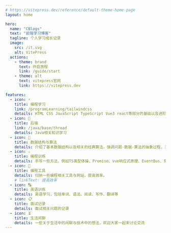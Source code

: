 ```yaml
---
# https://vitepress.dev/reference/default-theme-home-page
layout: home

hero:
  name: "CBlogs"
  text: "前端学习博客"
  tagline: 个人学习成长记录
  image:
    src: /it.svg
    alt: VitePress
  actions:
    - theme: brand
      text: 开启旅程
      link: /guide/start
    - theme: alt
      text: vitepress官网
      link: https://vitepress.dev

features:
  - icon: ⚡️
    title: 编程学习
    link: /programLearning/tailwindcss
    details: HTML CSS JavaScript TypeScript Vue3 react等部分的基础以及进阶的内容知识点,整合自己以及别人的资料
  - icon: 💪
    title: 后端
    link: /java/base/thread
    details: Java相关知识学习
  - icon: 🖖
    title: 数据结构与算法
    details: 介绍了基本数据结构以及相关的经典算法，强调问题-数据-算法的抽象过程，关注数据结构与算法的时间空间效率，培养编写出高效程序从而解决实际问题的综合能力
  - icon: ⚔️
    title: 编程训练
    details: 手写一些方法，例如TS类型体操、Promise、vue响应式原理、EventBus、常见js函数...
  - icon: 🔧
    title: 编程工具
    details: 归纳一些编程相关工具与网站，提高效率。
    # linkText: 提高效率
  - icon: 🔠
    title: 英语训练
    details: 英语学习，包括单词、语法、阅读、写作、翻译等
  - icon: 📋
    title: 面试记录
    details: 面试相关问题的记录
  - icon: ⏳️
    title: 生活闲聊
    details: 一些关于生活中的闲聊与技术中的想法，欢迎大家一起来讨论交流
---
```


